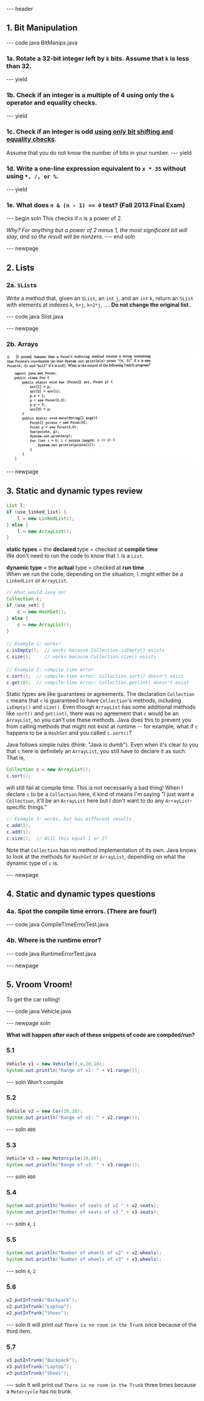 --- header

## 1. Bit Manipulation

--- code java BitManips.java
### 1a. Rotate a 32-bit integer left by `k` bits. Assume that `k` is less than 32.
--- yield
### 1b. Check if an integer is a multiple of 4 using only the `&` operator and equality checks. 
--- yield
### 1c. Check if an integer is odd <u>using only bit shifting and equality checks</u>.
Assume that you do not know the number of bits in your number.
--- yield
### 1d. Write a one-line expression equivalent to `x * 35` without using `*, /, or %`.
--- yield

### 1e. What does `n & (n - 1) == 0` test? (Fall 2013 Final Exam)
--- begin soln
This checks if `n` is a power of 2.

*Why? For anything but a power of 2 minus 1, the most significant bit will stay, and so the result will be nonzero.*
--- end soln


--- newpage

## 2. Lists

### 2a. `SList`s

Write a method that, given an `SList`, an `int` `j`, and an `int` `k`, return an `SList` with elements at indexes `k`, `k+j`, `k+2*j`, .... **Do not change the original list.**

--- code java Slist.java


--- newpage

### 2b. Arrays

![](img/array-point-question.png)



--- newpage

## 3. Static and dynamic types review

```java
List l;
if (use_linked_list) {
    l = new LinkedList();
} else {
    l = new ArrayList();
}
```

**static types** = the **declared** type = checked at **compile time**  
We don't need to run the code to know that `l` is a `List`.

**dynamic type** = the **actual** type = checked at **run time**  
When we run the code, depending on the situation, `l` might either be a `LinkedList` or `ArrayList`.

```java
// What would Java do?
Collection c;
if (use_set) {
    c = new HashSet();
} else {
    c = new ArrayList();
}

// Example 1: works!
c.isEmpty();  // works because Collection.isEmpty() exists
c.size();     // works because Collection.size() exists

// Example 2: compile time error
c.sort();  // compile-time error: Collection.sort() doesn't exist
c.get(0);  // compile-time error: Collection.get(int) doesn't exist
```

Static types are like guarantees or agreements. The declaration `Collection c` means that `c` is guaranteed to have `Collection`'s methods, including `isEmpty()` and `size()`. Even though `ArrayList` has some additional methods like `sort()` and `get(int)`, there was no agreement that `c` would be an `ArrayList`, so you can't use these methods. Java does this to prevent you from calling methods that might not exist at runtime -- for example, what if `c` happens to be a `HashSet` and you called `c.sort()`?

Java follows simple rules (think: "Java is dumb"). Even when it's clear to you that `c` here is definitely an `ArrayList`, you still have to declare it as such. That is,

```java
Collection c = new ArrayList();
c.sort();
```

will still fail at compile time. This is not necessarily a bad thing! When I declare `c` to be a `Collection` here, it kind of means I'm saying "I just want a `Collection`, it'll be an `ArrayList` here but I don't want to do any `ArrayList`-specific things."

```java
// Example 3: works, but has different results
c.add(1);
c.add(1);
c.size();  // Will this equal 1 or 2?
```

Note that `Collection` has no method implementation of its own. Java knows to look at the methods for `HashSet` or `ArrayList`, depending on what the dynamic type of `c` is.



--- newpage

## 4. Static and dynamic types questions

### 4a. Spot the compile time errors. (There are four!)
--- code java CompileTimeErrorTest.java

### 4b. Where is the runtime error?
--- code java RuntimeErrorTest.java



--- newpage

## 5. Vroom Vroom!

To get the car rolling!

--- code java Vehicle.java

--- newpage soln

**What will happen after each of these snippets of code are compiled/run?**

### 5.1
```java
Vehicle v1 = new Vehicle(3,4,20,10);
System.out.println("Range of v1: " + v1.range());
```

--- soln Won't compile

### 5.2
```java
Vehicle v2 = new Car(20,20);
System.out.println("Range of v2: " + v2.range());
```

--- soln `400`

### 5.3
```java
Vehicle v3 = new Motorcycle(10,40);
System.out.println("Range of v3: " + v3.range());
```

--- soln `400`

### 5.4
```java
System.out.println("Number of seats of v2 " + v2.seats);
System.out.println("Number of seats of v3 " + v3.seats);
```

--- soln `4`, `1`

### 5.5
```java
System.out.println("Number of wheels of v2" + v2.wheels);
System.out.println("Number of wheels of v3" + v3.wheels);
```

--- soln `4`, `2`

### 5.6
```java
v2.putInTrunk("Backpack");
v2.putInTrunk("Laptop");
v2.putInTrunk("Shoes");
```

--- soln It will print out `There is no room in the Trunk` once because of the third item.

### 5.7
```java
v3.putInTrunk("Backpack");
v3.putInTrunk("Laptop");
v3.putInTrunk("Shoes");
```
--- soln It will print out `There is no room in the Trunk` three times because a `Motorcycle` has no trunk.
